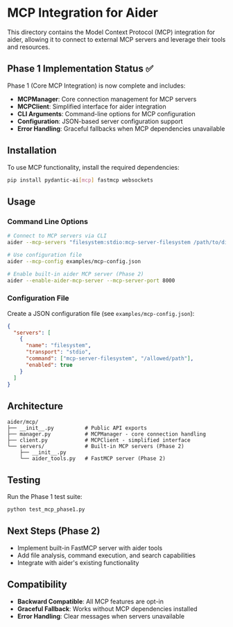 # MCP Integration for Aider

This directory contains the Model Context Protocol (MCP) integration for aider, allowing it to connect to external MCP servers and leverage their tools and resources.

## Phase 1 Implementation Status ✅

Phase 1 (Core MCP Integration) is now complete and includes:

- **MCPManager**: Core connection management for MCP servers
- **MCPClient**: Simplified interface for aider integration  
- **CLI Arguments**: Command-line options for MCP configuration
- **Configuration**: JSON-based server configuration support
- **Error Handling**: Graceful fallbacks when MCP dependencies unavailable

## Installation

To use MCP functionality, install the required dependencies:

```bash
pip install pydantic-ai[mcp] fastmcp websockets
```

## Usage

### Command Line Options

```bash
# Connect to MCP servers via CLI
aider --mcp-servers "filesystem:stdio:mcp-server-filesystem /path/to/dir"

# Use configuration file
aider --mcp-config examples/mcp-config.json

# Enable built-in aider MCP server (Phase 2)
aider --enable-aider-mcp-server --mcp-server-port 8000
```

### Configuration File

Create a JSON configuration file (see `examples/mcp-config.json`):

```json
{
  "servers": [
    {
      "name": "filesystem",
      "transport": "stdio", 
      "command": ["mcp-server-filesystem", "/allowed/path"],
      "enabled": true
    }
  ]
}
```

## Architecture

```
aider/mcp/
├── __init__.py          # Public API exports
├── manager.py           # MCPManager - core connection handling
├── client.py            # MCPClient - simplified interface
└── servers/             # Built-in MCP servers (Phase 2)
    ├── __init__.py
    └── aider_tools.py   # FastMCP server (Phase 2)
```

## Testing

Run the Phase 1 test suite:

```bash
python test_mcp_phase1.py
```

## Next Steps (Phase 2)

- Implement built-in FastMCP server with aider tools
- Add file analysis, command execution, and search capabilities
- Integrate with aider's existing functionality

## Compatibility

- **Backward Compatible**: All MCP features are opt-in
- **Graceful Fallback**: Works without MCP dependencies installed
- **Error Handling**: Clear messages when servers unavailable